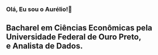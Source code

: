 ### Olá, Eu sou o Aurélio!👋
## Bacharel em Ciências Econômicas pela Universidade Federal de Ouro Preto,  <br> e Analista de Dados.

<!--
**AurelioDiniz/AurelioDiniz** is a ✨ _special_ ✨ repository because its `README.md` (this file) appears on your GitHub profile.

Here are some ideas to get you started:

- 🔭 I’m currently working on ...
- 🌱 I’m currently learning ...
- 👯 I’m looking to collaborate on ...
- 🤔 I’m looking for help with ...
- 💬 Ask me about ...
- 📫 How to reach me: ...
- 😄 Pronouns: ...
- ⚡ Fun fact: ...
-->
